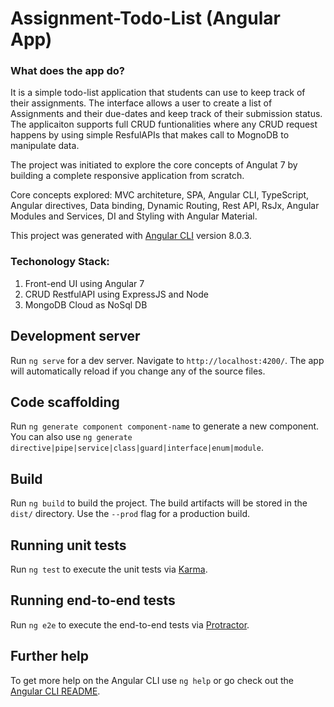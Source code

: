 # Assignment-Todo-List (Angular App)

### What does the app do?
It is a simple todo-list application that students can use to keep track of their assignments.
The interface allows a user to create a list of Assignments and their due-dates and keep track of their submission status.
The applicaiton supports full CRUD funtionalities where any CRUD request happens by using simple ResfulAPIs that makes call to 
MognoDB to manipulate data.

The project was initiated to explore the core concepts of Angulat 7 by building a complete responsive application from scratch.

Core concepts explored: MVC architeture, SPA, Angular CLI, TypeScript, Angular directives, Data binding, Dynamic Routing, Rest API, RsJx, Angular Modules and Services, DI and Styling with Angular Material. 

This project was generated with [Angular CLI](https://github.com/angular/angular-cli) version 8.0.3.

### Techonology Stack:
1) Front-end UI using Angular 7
2) CRUD RestfulAPI using ExpressJS and Node
3) MongoDB Cloud as NoSql DB

## Development server

Run `ng serve` for a dev server. Navigate to `http://localhost:4200/`. The app will automatically reload if you change any of the source files.

## Code scaffolding

Run `ng generate component component-name` to generate a new component. You can also use `ng generate directive|pipe|service|class|guard|interface|enum|module`.

## Build

Run `ng build` to build the project. The build artifacts will be stored in the `dist/` directory. Use the `--prod` flag for a production build.

## Running unit tests

Run `ng test` to execute the unit tests via [Karma](https://karma-runner.github.io).

## Running end-to-end tests

Run `ng e2e` to execute the end-to-end tests via [Protractor](http://www.protractortest.org/).

## Further help

To get more help on the Angular CLI use `ng help` or go check out the [Angular CLI README](https://github.com/angular/angular-cli/blob/master/README.md).
